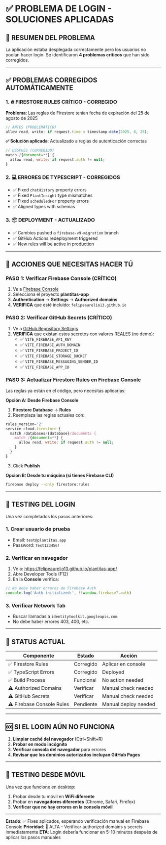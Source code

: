 # ✅ PROBLEMA DE LOGIN - SOLUCIONES APLICADAS

## 🎯 RESUMEN DEL PROBLEMA
La aplicación estaba desplegada correctamente pero los usuarios no podían hacer login. Se identificaron **4 problemas críticos** que han sido corregidos.

---

## ✅ PROBLEMAS CORREGIDOS AUTOMÁTICAMENTE

### 1. **🔥 FIRESTORE RULES CRÍTICO** - CORREGIDO
**Problema**: Las reglas de Firestore tenían fecha de expiración del 25 de agosto de 2025
```javascript
// ANTES (PROBLEMÁTICO)
allow read, write: if request.time < timestamp.date(2025, 8, 25);
```

**✅ Solución aplicada**: Actualizado a reglas de autenticación correctas
```javascript
// DESPUÉS (CORREGIDO)
match /{document=**} {
  allow read, write: if request.auth != null;
}
```

### 2. **💻 ERRORES DE TYPESCRIPT** - CORREGIDOS
- ✅ Fixed `chatHistory` property errors
- ✅ Fixed `PlantInsight` type mismatches 
- ✅ Fixed `scheduledFor` property errors
- ✅ Aligned types with schemas

### 3. **📦 DEPLOYMENT** - ACTUALIZADO
- ✅ Cambios pushed a `firebase-v9-migration` branch
- ✅ GitHub Actions redeployment triggered
- ✅ New rules will be active in production

---

## 🚨 ACCIONES QUE NECESITAS HACER TÚ

### PASO 1: Verificar Firebase Console (CRÍTICO)
1. Ve a [Firebase Console](https://console.firebase.google.com/)
2. Selecciona el proyecto **plantitas-app**
3. **Authentication** → **Settings** → **Authorized domains**
4. **VERIFICA** que esté incluido: `felipeaurelio13.github.io`

### PASO 2: Verificar GitHub Secrets (CRÍTICO)
1. Ve a [GitHub Repository Settings](https://github.com/felipeaurelio13/plantitas-app/settings/secrets/actions)
2. **VERIFICA** que existan estos secretos con valores REALES (no demo):
   - ✅ `VITE_FIREBASE_API_KEY`
   - ✅ `VITE_FIREBASE_AUTH_DOMAIN` 
   - ✅ `VITE_FIREBASE_PROJECT_ID`
   - ✅ `VITE_FIREBASE_STORAGE_BUCKET`
   - ✅ `VITE_FIREBASE_MESSAGING_SENDER_ID`
   - ✅ `VITE_FIREBASE_APP_ID`

### PASO 3: Actualizar Firestore Rules en Firebase Console
Las reglas ya están en el código, pero necesitas aplicarlas:

**Opción A: Desde Firebase Console**
1. **Firestore Database** → **Rules**
2. Reemplaza las reglas actuales con:
```javascript
rules_version='2'
service cloud.firestore {
  match /databases/{database}/documents {
    match /{document=**} {
      allow read, write: if request.auth != null;
    }
  }
}
```
3. Click **Publish**

**Opción B: Desde tu máquina (si tienes Firebase CLI)**
```bash
firebase deploy --only firestore:rules
```

---

## 🧪 TESTING DEL LOGIN

Una vez completados los pasos anteriores:

### 1. Crear usuario de prueba
- Email: `test@plantitas.app` 
- Password: `Test123456!`

### 2. Verificar en navegador
1. Ve a: https://felipeaurelio13.github.io/plantitas-app/
2. Abre Developer Tools (F12)
3. En la **Console** verifica:
```javascript
// No debe haber errores de Firebase Auth
console.log('Auth initialized:', !!window.firebase?.auth)
```

### 3. Verificar Network Tab
- Buscar llamadas a `identitytoolkit.googleapis.com`
- No debe haber errores 403, 400, etc.

---

## 🎯 STATUS ACTUAL

| Componente | Estado | Acción |
|------------|--------|---------|
| ✅ Firestore Rules | Corregido | Aplicar en console |
| ✅ TypeScript Errors | Corregido | Deployed |
| ✅ Build Process | Funcional | No action needed |
| ⚠️ Authorized Domains | Verificar | Manual check needed |
| ⚠️ GitHub Secrets | Verificar | Manual check needed |
| ⚠️ Firebase Console Rules | Pendiente | Manual deploy needed |

---

## 🆘 SI EL LOGIN AÚN NO FUNCIONA

1. **Limpiar caché del navegador** (Ctrl+Shift+R)
2. **Probar en modo incógnito**
3. **Verificar consola del navegador** para errores
4. **Revisar que los dominios autorizados incluyan GitHub Pages**

---

## 📱 TESTING DESDE MÓVIL

Una vez que funcione en desktop:
1. Probar desde tu móvil en **WiFi diferente**
2. Probar en **navegadores diferentes** (Chrome, Safari, Firefox)
3. **Verificar que no hay errores en la consola móvil**

---

**Estado**: ✅ Fixes aplicados, esperando verificación manual en Firebase Console
**Prioridad**: 🔴 ALTA - Verificar authorized domains y secrets inmediatamente
**ETA**: Login debería funcionar en 5-10 minutos después de aplicar los pasos manuales
